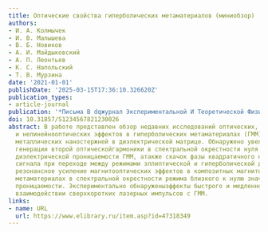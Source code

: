 ```yaml
---
title: Оптические свойства гиперболических метаматериалов (миниобзор)
authors:
- И. А. Колмычек
- И. В. Малышева
- В. Б. Новиков
- А. И. Майдыковский
- А. П. Леонтьев
- К. С. Напольский
- Т. В. Мурзина
date: '2021-01-01'
publishDate: '2025-03-15T17:36:10.326620Z'
publication_types:
- article-journal
publication: '*Письма В dqжурнал Экспериментальной И Теоретической Физикиdq*'
doi: 10.31857/S1234567821230026
abstract: В работе представлен обзор недавних исследований оптических, магнитооптических
  и нелинейнооптических эффектов в гиперболических метаматериалах (ГММ) на основе
  металлических наностержней в диэлектрической матрице. Обнаружено увеличение эффективности
  генерации второй оптическойгармоники в спектральной окрестности нуля эффективной
  диэлектрической проницаемости ГММ, атакже скачок фазы квадратичного нелинейно-оптического
  сигнала при переходе между режимами эллиптической и гиперболической дисперсий. Продемонстрировано
  резонансное усиление магнитооптических эффектов в композитных магнитных гиперболических
  метаматериалах в спектральной окрестности режима близкого к нулю значения диэлектрической
  проницаемости. Экспериментально обнаруженыэффекты быстрого и медленного света при
  взаимодействии сверхкоротких лазерных импульсов с ГММ.
links:
- name: URL
  url: https://www.elibrary.ru/item.asp?id=47318349
---
```

